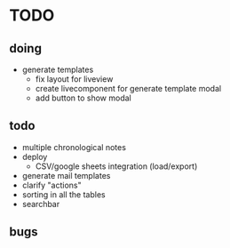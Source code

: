 # TODO
## doing
- generate templates
  - fix layout for liveview
  - create livecomponent for generate template modal
  - add button to show modal

## todo
- multiple chronological notes
- deploy
  - CSV/google sheets integration (load/export) 
- generate mail templates
- clarify "actions"
- sorting in all the tables
- searchbar

## bugs
